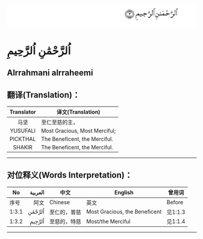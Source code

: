 ![001:003](images/001_003.gif)

# اُلرَّحْمَٰنِ اُلرَّحِيمِ

## Alrrahmani alrraheemi

## 翻译(Translation)：

| Translator | 译文(Translation)             |
| :--------: | ----------------------------- |
|    马坚    | 至仁至慈的主，                |
|  YUSUFALI  | Most Gracious, Most Merciful; |
|  PICKTHAL  | The Beneficent, the Merciful. |
|   SHAKIR   | The Beneficent, the Merciful. |

---

## 对位释义(Words Interpretation)：
| No    | العربية | 中文         | English                       | 曾用词  |
| ----- | ------: | ------------ | ----------------------------- | ------- |
| 序号  |    阿文 | Chinese      | 英文                          | Before  |
| 1:3.1 |  اُلرَّحْمَٰنِ | 至仁的，普慈 | Most Gracious, the Beneficent | 见1:1.3 |
| 1:3.2 |  اُلرَّحِيمِ | 至慈的，特慈 | Most/the Merciful             | 见1:1.4 |

---
